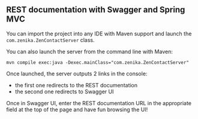 ## REST documentation with Swagger and Spring MVC

You can import the project into any IDE with Maven support
and launch the `com.zenika.ZenContactServer` class.

You can also launch the server from the command line with Maven:

    mvn compile exec:java -Dexec.mainClass="com.zenika.ZenContactServer"

Once launched, the server outputs 2 links in the console:
* the first one redirects to the REST documentation
* the second one redirects to Swagger UI

Once in Swagger UI, enter the REST documentation URL in the
appropriate field at the top of the page and have fun
browsing the UI!
